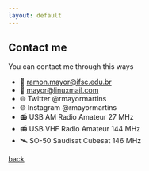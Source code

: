 ```yaml
---
layout: default
---
```


## Contact me

You can contact me through this ways

- :e-mail: ramon.mayor@ifsc.edu.br
- :e-mail: mayor@linuxmail.com
- :globe_with_meridians: Twitter @rmayormartins
- :globe_with_meridians: Instagram @rmayormartins
- :radio: USB AM Radio Amateur 27 MHz
- :radio: USB VHF Radio Amateur 144 MHz
- :artificial_satellite: SO-50 Saudisat Cubesat 146 MHz

[back](./)

